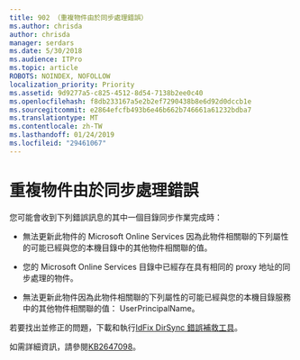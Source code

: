 ```yaml
---
title: 902 （重複物件由於同步處理錯誤）
ms.author: chrisda
author: chrisda
manager: serdars
ms.date: 5/30/2018
ms.audience: ITPro
ms.topic: article
ROBOTS: NOINDEX, NOFOLLOW
localization_priority: Priority
ms.assetid: 9d9277a5-c825-4512-8d54-7138b2ee0c40
ms.openlocfilehash: f8db233167a5e2b2ef7290438b8e6d92d0dccb1e
ms.sourcegitcommit: e2864efcfb493b6e46b662b746661a61232bdba7
ms.translationtype: MT
ms.contentlocale: zh-TW
ms.lasthandoff: 01/24/2019
ms.locfileid: "29461067"
---
```

# <a name="sync-errors-due-to-duplicate-objects"></a>重複物件由於同步處理錯誤

您可能會收到下列錯誤訊息的其中一個目錄同步作業完成時：
  
- 無法更新此物件的 Microsoft Online Services 因為此物件相關聯的下列屬性的可能已經與您的本機目錄中的其他物件相關聯的值。
    
- 您的 Microsoft Online Services 目錄中已經存在具有相同的 proxy 地址的同步處理的物件。
    
- 無法更新此物件因為此物件相關聯的下列屬性的可能已經與您的本機目錄服務中的其他物件相關聯的值： UserPrincipalName。
    
若要找出並修正的問題，下載和執行[IdFix DirSync 錯誤補救工具](https://www.microsoft.com/download/details.aspx?id=36832)。
  
如需詳細資訊，請參閱[KB2647098](https://support.microsoft.com/help/2647098/duplicate-or-invalid-attributes-prevent-directory-synchronization-in-o)。
  


